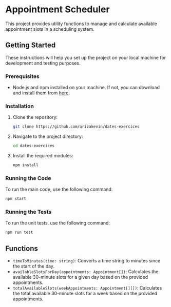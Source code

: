 # Appointment Scheduler

This project provides utility functions to manage and calculate available appointment slots in a scheduling system.

## Getting Started

These instructions will help you set up the project on your local machine for development and testing purposes.

### Prerequisites

- Node.js and npm installed on your machine. If not, you can download and install them from [here](https://nodejs.org/).

### Installation

1. Clone the repository:

   ```bash
   git clone https://github.com/arizakevin/dates-exercices
   ```

2. Navigate to the project directory:

   ```bash
   cd dates-exercices
   ```

3. Install the required modules:
   ```bash
   npm install
   ```

### Running the Code

To run the main code, use the following command:

```bash
npm start
```

### Running the Tests

To run the unit tests, use the following command:

```bash
npm run test
```

## Functions

- `timeToMinutes(time: string)`: Converts a time string to minutes since the start of the day.
- `availableSlotsForDay(appointments: Appointment[])`: Calculates the available 30-minute slots for a given day based on the provided appointments.
- `totalAvailableSlots(weekAppointments: Appointment[][])`: Calculates the total available 30-minute slots for a week based on the provided appointments.
